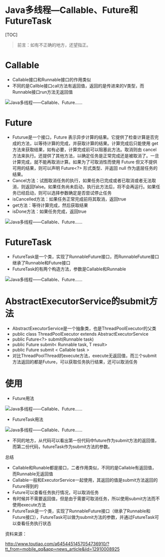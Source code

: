 # Java多线程—Callable、Future和FutureTask

[TOC]

> 前言：如有不正确的地方，还望指正。

# Callable

- Callable接口和Runnable接口的作用类似
- 不同的是Callble接口call方法有返回值，返回的是传进来的V类型，而Runnable接口run方法无返回值

![Java多线程——Callable、Future……](http://p3.pstatp.com/large/322c0000733ed7bce5ab)

# Future

- Futurue是一个接口，Future 表示异步计算的结果。它提供了检查计算是否完成的方法，以等待计算的完成，并获取计算的结果。计算完成后只能使用 get 方法来获取结果，如有必要，计算完成前可以阻塞此方法。取消则由 cancel 方法来执行。还提供了其他方法，以确定任务是正常完成还是被取消了。一旦计算完成，就不能再取消计算。如果为了可取消性而使用 Future 但又不提供可用的结果，则可以声明 Future<?> 形式类型、并返回 null 作为底层任务的结果。
- Cancel方法：试图取消任务的执行，如果任务已完成或者已取消或者无法取消，则返回false。如果任务尚未启动，执行此方法后，将不会再运行。如果任务已经启动，则可以选择参数确定是否尝试停止任务
- isCancelled方法：如果任务正常完成前将其取消，返回true
- get方法：等待计算完成，然后获取结果
- isDone方法：如果任务完成，返回true

![Java多线程——Callable、Future……](http://p3.pstatp.com/large/321200034aa872954d5b)

# FutureTask

- FutureTask是一个类，实现了RunnableFuture接口，而RunnableFuture接口继承了Runnable和Future接口
- FutureTask的有两个构造方法，参数是Callable和Runnable

![Java多线程——Callable、Future……](http://p1.pstatp.com/large/321a000437dec974e3c9)

# AbstractExecutorService的submit方法

- AbstractExecutorService是一个抽象类，也是ThreadPoolExecutor的父类
- public class ThreadPoolExecutor extends AbstractExecutorService
- public Future<?> submit(Runnable task)
- public <T> Future <T> submit< Runnable task, T result>
- public <T> Future<T> submit < Callable <T> task >
- 对比ThreadPoolThread的execute方法，execute无返回值，而三个submit方法返回的都是Future，可以获取任务执行结果，还可以取消任务

# 使用

- Future用法

![Java多线程——Callable、Future……](http://p3.pstatp.com/large/321200034c06df776ff5)

- FutureTask用法

![Java多线程——Callable、Future……](http://p3.pstatp.com/large/320a00049be1da5c9bee)

- 不同的地方，从代码可以看出第一份代码中future作为submit方法的返回值，而第二份代码，futureTask作为submit方法的参数。

总结

- Callable和Runable都是接口，二者作用类似，不同的是Callable有返回值，而Runnable无返回值
- Callable一般和ExecutorService一起使用，其返回的值是submit方法返回的Future得到的
- Future可以查看任务执行情况，可以取消任务
- 有时候并不需要返回值，但是由于需要可取消任务，所以使用submit方法而不使用execute方法
- FutureTask是一个类，实现了RunnableFuture接口（继承了Runnable和Future接口），FutureTask可以做为submit方法的参数，并通过FutureTask可以查看任务执行状态





资料来源：

http://www.toutiao.com/a6454451457054736910/?tt_from=mobile_qq&app=news_article&iid=12910008925